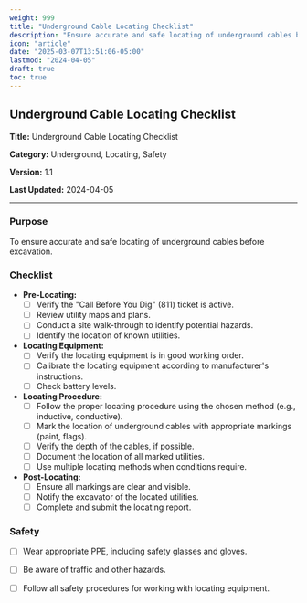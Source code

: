 ```yaml
---
weight: 999
title: "Underground Cable Locating Checklist"
description: "Ensure accurate and safe locating of underground cables before excavation"
icon: "article"
date: "2025-03-07T13:51:06-05:00"
lastmod: "2024-04-05"
draft: true
toc: true
---
```



## Underground Cable Locating Checklist

**Title:** Underground Cable Locating Checklist

**Category:** Underground, Locating, Safety

**Version:** 1.1

**Last Updated:** 2024-04-05

---

### Purpose

To ensure accurate and safe locating of underground cables before excavation.

### Checklist

* **Pre-Locating:**
    * [ ] Verify the "Call Before You Dig" (811) ticket is active.
    * [ ] Review utility maps and plans.
    * [ ] Conduct a site walk-through to identify potential hazards.
    * [ ] Identify the location of known utilities.
* **Locating Equipment:**
    * [ ] Verify the locating equipment is in good working order.
    * [ ] Calibrate the locating equipment according to manufacturer's instructions.
    * [ ] Check battery levels.
* **Locating Procedure:**
    * [ ] Follow the proper locating procedure using the chosen method (e.g., inductive, conductive).
    * [ ] Mark the location of underground cables with appropriate markings (paint, flags).
    * [ ] Verify the depth of the cables, if possible.
    * [ ] Document the location of all marked utilities.
    * [ ] Use multiple locating methods when conditions require.
* **Post-Locating:**
    * [ ] Ensure all markings are clear and visible.
    * [ ] Notify the excavator of the located utilities.
    * [ ] Complete and submit the locating report.

### Safety

* [ ] Wear appropriate PPE, including safety glasses and gloves.
* [ ] Be aware of traffic and other hazards.
* [ ] Follow all safety procedures for working with locating equipment.

